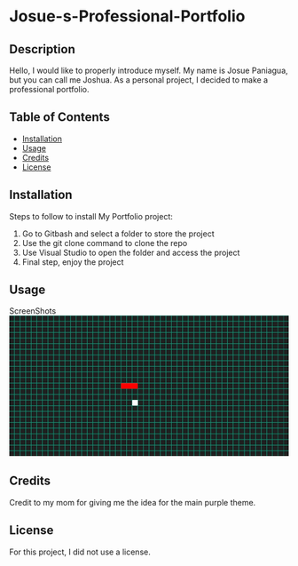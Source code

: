 # Josue-s-Professional-Portfolio

## Description
Hello, I would like to properly introduce myself. My name is Josue Paniagua, but you can call me Joshua. As a personal project, I decided to make a professional portfolio.

## Table of Contents

- [Installation](#installation)
- [Usage](#usage)
- [Credits](#credits)
- [License](#license)

## Installation

Steps to follow to install My Portfolio project:
1. Go to Gitbash and select a folder to store the project
2. Use the git clone command to clone the repo
3. Use Visual Studio to open the folder and access the project
4. Final step, enjoy the project

## Usage

ScreenShots
![alt text](images/snakeGamePic.jpg)

## Credits

Credit to my mom for giving me the idea for the main purple theme.

## License

For this project, I did not use a license.
